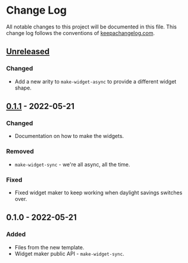 # Change Log
All notable changes to this project will be documented in this file. This change log follows the conventions of [keepachangelog.com](http://keepachangelog.com/).

## [Unreleased]
### Changed
- Add a new arity to `make-widget-async` to provide a different widget shape.

## [0.1.1] - 2022-05-21
### Changed
- Documentation on how to make the widgets.

### Removed
- `make-widget-sync` - we're all async, all the time.

### Fixed
- Fixed widget maker to keep working when daylight savings switches over.

## 0.1.0 - 2022-05-21
### Added
- Files from the new template.
- Widget maker public API - `make-widget-sync`.

[Unreleased]: https://sourcehost.site/your-name/find-interesting-links/compare/0.1.1...HEAD
[0.1.1]: https://sourcehost.site/your-name/find-interesting-links/compare/0.1.0...0.1.1
